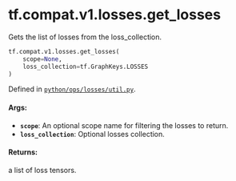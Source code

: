 <div itemscope itemtype="http://developers.google.com/ReferenceObject">
<meta itemprop="name" content="tf.compat.v1.losses.get_losses" />
<meta itemprop="path" content="Stable" />
</div>

# tf.compat.v1.losses.get_losses

Gets the list of losses from the loss_collection.

``` python
tf.compat.v1.losses.get_losses(
    scope=None,
    loss_collection=tf.GraphKeys.LOSSES
)
```



Defined in [`python/ops/losses/util.py`](/code/stable/tensorflow/python/ops/losses/util.py).

<!-- Placeholder for "Used in" -->


#### Args:


* <b>`scope`</b>: An optional scope name for filtering the losses to return.
* <b>`loss_collection`</b>: Optional losses collection.


#### Returns:

a list of loss tensors.
